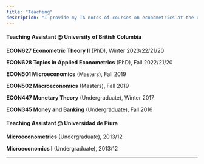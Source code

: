 ```yaml
---
title: "Teaching"
description: "I provide my TA notes of courses on econometrics at the undergraduate and graduate level."
---
```


#### Teaching Assistant @ University of British Columbia 

**ECON627 Econometric Theory II** (PhD), Winter 2023/22/21/20

**ECON628 Topics in Applied Econometrics** (PhD), Fall 2022/21/20

**ECON501 Microeconomics** (Masters), Fall 2019

**ECON502 Macroeconomics** (Masters), Fall 2019

**ECON447 Monetary Theory** (Undergraduate), Winter 2017

**ECON345 Money and Banking** (Undergraduate), Fall 2016

#### Teaching Assistant @ Universidad de Piura 

**Microeconometrics** (Undergraduate), 2013/12

**Microeconomics I** (Undergraduate), 2013/12

---